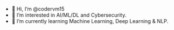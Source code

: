 - 👋 Hi, I’m @codervm15
- 👀 I’m interested in AI/ML/DL and Cybersecurity.
- 🌱 I’m currently learning Machine Learning, Deep Learning & NLP.


